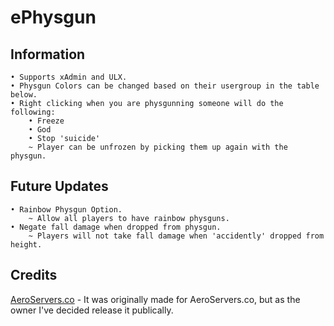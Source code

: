 # ePhysgun

## Information
	• Supports xAdmin and ULX.
	• Physgun Colors can be changed based on their usergroup in the table below.
	• Right clicking when you are physgunning someone will do the following:
		• Freeze
		• God
		• Stop 'suicide'
		~ Player can be unfrozen by picking them up again with the physgun.

## Future Updates
	• Rainbow Physgun Option.
		~ Allow all players to have rainbow physguns.
	• Negate fall damage when dropped from physgun.
		~ Players will not take fall damage when 'accidently' dropped from height.

## Credits
[AeroServers.co](https://aeroservers.hxane.com/) - It was originally made for AeroServers.co, but as the owner I've decided release it publically.
